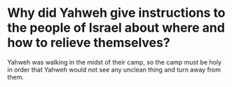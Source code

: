 # Why did Yahweh give instructions to the people of Israel about where and how to relieve themselves?

Yahweh was walking in the midst of their camp, so the camp must be holy in order that Yahweh would not see any unclean thing and turn away from them.
